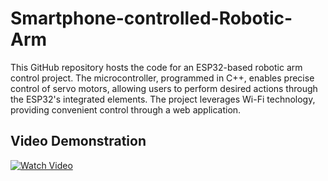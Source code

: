 # Smartphone-controlled-Robotic-Arm

This GitHub repository hosts the code for an ESP32-based robotic arm control project. The microcontroller, programmed in C++, enables precise control of servo motors, allowing users to perform desired actions through the ESP32's integrated elements. The project leverages Wi-Fi technology, providing convenient control through a web application.

## Video Demonstration
[![Watch Video](https://img.youtube.com/vi/MH_-1f8qU1E/0.jpg)](https://youtu.be/MH_-1f8qU1E)





